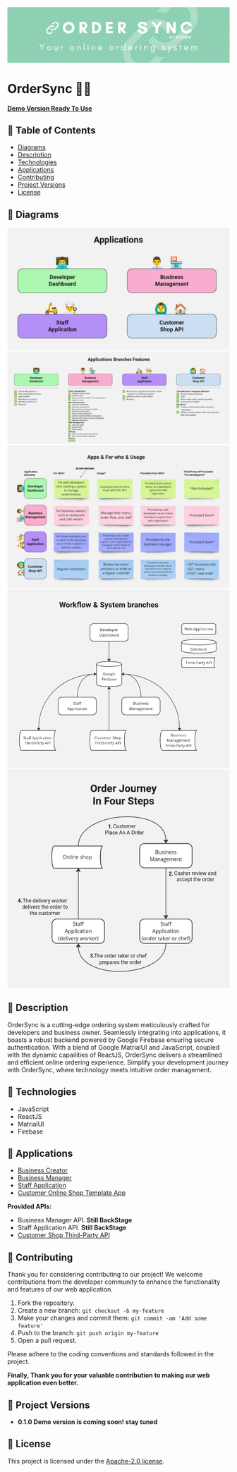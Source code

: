 
<img src="images/cover.png" alt="cover" />

# OrderSync 🛵🔗

[**Demo Version Ready To Use**](demo-test.md)

## 🔶 Table of Contents
- [Diagrams](#🔶-diagrams)
- [Description](#🔶-description)
- [Technologies](#🔶-technologies)
- [Applications](#🔶-Applications)
- [Contributing](#🔶-contributing)
- [Project Versions](#🔶-project-versions)
- [License](#🔶-license)

## 🔶 Diagrams
![applications](images/applications.jpg)
![features](images/features.jpg)
![app&forwho&usage](images/app&forwho&usage.jpg)
![workflow](images/workflow.jpg)
![order-journey](images/order-journey.jpg)

## 🔶 Description
OrderSync is a cutting-edge ordering system meticulously crafted for developers and business owner. Seamlessly integrating into applications, it boasts a robust backend powered by Google Firebase ensuring secure authentication. With a blend of Google MatrialUI and JavaScript, coupled with the dynamic capailities of ReactJS, OrderSync delivers a streamlined and efficient online ordering experience. Simplify your development journey with OrderSync, where technology meets intuitive order management.

## 🔶 Technologies

* JavaScript
* ReactJS
* MatrialUI
* Firebase

## 🔶 Applications

- [Business Creator](businesses_creator/)
- [Business Manager](businesses_manager/)
- [Staff Application](staff_app/)
- [Customer Online Shop Template App](customer_online_shop_template/)

**Provided APIs:**
- Business Manager API. **Still BackStage**
- Staff Application API. **Still BackStage**
- [Customer Shop Third-Party API](user_gateway/)

## 🔶 Contributing
Thank you for considering contributing to our project! We welcome contributions from the developer community to enhance the functionality and features of our web application.

1. Fork the repository.
2. Create a new branch: `git checkout -b my-feature`
3. Make your changes and commit them: `git commit -am 'Add some feature'`
4. Push to the branch: `git push origin my-feature`
5. Open a pull request.

Please adhere to the coding conventions and standards followed in the project.

**Finally, Thank you for your valuable contribution to making our web application even better.**

## 🔶 Project Versions

- **0.1.0 Demo version is coming soon! stay tuned**

## 🔶 License

This project is licensed under the [Apache-2.0 license](LICENSE).
